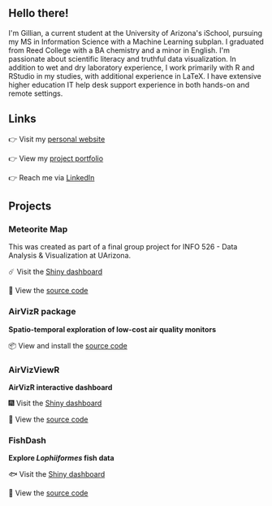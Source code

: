 ## Hello there!

I'm Gillian, a current student at the University of Arizona's iSchool, pursuing my MS in Information Science with a Machine Learning subplan. I graduated from Reed College with a BA chemistry and a minor in English. I'm passionate about scientific literacy and truthful data visualization. In addition to wet and dry laboratory experience, I work primarily with R and RStudio in my studies, with additional experience in LaTeX. I have extensive higher education IT help desk support experience in both hands-on and remote settings.

## Links

👉 Visit my [personal website](https://gmcginnis.github.io/)

👉 View my [project portfolio](https://gmcginnis.github.io/portfolio/)

👉 Reach me via [LinkedIn](https://www.linkedin.com/in/gillian-mcginnis/)

## Projects

### Meteorite Map

This was created as part of a final group project for INFO 526 - Data Analysis & Visualization at UArizona.

☄️ Visit the [Shiny dashboard](https://gmcginnis.shinyapps.io/MeteoriteMap/)

🔭 View the [source code](https://github.com/INFO-526-S24/project-final-VizWizards/tree/main/shiny_meteorites)

### AirVizR package

**Spatio-temporal exploration of low-cost air quality monitors**

📦 View and install the [source code](https://github.com/gmcginnis/AirVizR)

### AirVizViewR

**AirVizR interactive dashboard**

🎆 Visit the [Shiny dashboard](https://gmcginnis.shinyapps.io/AirVizViewR/)

🎇 View the [source code](https://github.com/gmcginnis/AirVizViewR)

### FishDash

**Explore _Lophiiformes_ fish data**

🐟 Visit the [Shiny dashboard](https://gmcginnis.shinyapps.io/fishdash/)

🐠 View the [source code](https://github.com/gmcginnis/FishDash)
